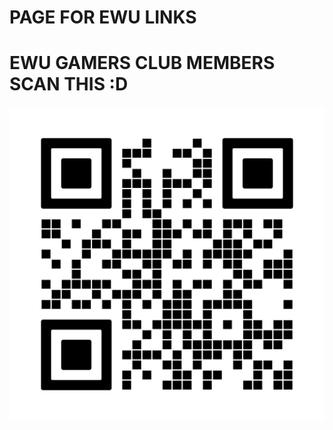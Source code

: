 # PAGE FOR EWU LINKS

# EWU GAMERS CLUB MEMBERS SCAN THIS :D

![gamerqr][qrcode]

[link]: https://tylerhanyinwang.com
[qrcode]: ./ewu/gamerqr.png "wowowow look at this"
